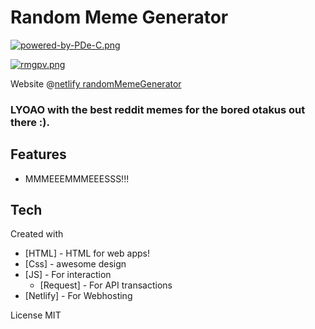 # Random Meme Generator

[![powered-by-PDe-C.png](https://i.postimg.cc/TwtnTtkG/powered-by-PDe-C.png)](https://postimg.cc/zbRyjFZP)

[![rmgpv.png](https://i.postimg.cc/J0ftK635/rmgpv.png)](https://pascall-random-meme-generator.netlify.app)

Website @[netlify randomMemeGenerator](https://pascall-random-meme-generator.netlify.app)

### LYOAO with the best reddit memes for the bored otakus out there :).

## Features

- MMMEEEMMMEEESSS!!!

## Tech
  Created with

- [HTML] - HTML for web apps!
- [Css] - awesome design
- [JS] - For interaction
    - [Request] - For API transactions
- [Netlify] - For Webhosting

License
MIT
